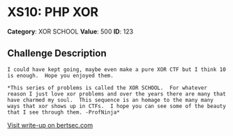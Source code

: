 # XS10: PHP XOR
**Category**: XOR SCHOOL
**Value**: 500
**ID**: 123

## Challenge Description
```
I could have kept going, maybe even make a pure XOR CTF but I think 10 is enough.  Hope you enjoyed them.

*This series of problems is called the XOR SCHOOL.  For whatever reason I just love xor problems and over the years there are many that have charmed my soul.  This sequence is an homage to the many many ways that xor shows up in CTFs.  I hope you can see some of the beauty that I see through them. -ProfNinja*
```

[Visit write-up on bertsec.com](https://bertsec.com/xs10:-php-xor)
